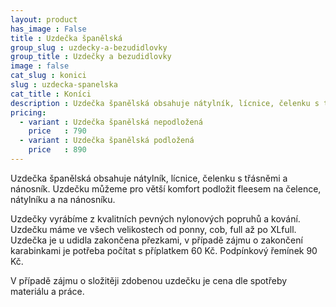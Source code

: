 ```yaml
---
layout: product
has_image : False
title : Uzdečka španělská
group_slug : uzdecky-a-bezudidlovky
group_title : Uzdečky a bezudidlovky
image : false
cat_slug : konici
slug : uzdecka-spanelska
cat_title : Koníci
description : Uzdečka španělská obsahuje nátylník, lícnice, čelenku s třásněmi a nánosník.Uzdečku můžeme pro větší komfort podložit fleesem na čelence, nátylníku a na nánosníku.
pricing:
  - variant : Uzdečka španělská nepodložená
    price   : 790
  - variant : Uzdečka španělská podložená
    price   : 890
---
```


Uzdečka španělská obsahuje nátylník, lícnice, čelenku s třásněmi a nánosník.
Uzdečku můžeme pro větší komfort podložit fleesem na čelence, nátylníku a na nánosníku.

Uzdečky vyrábíme z kvalitních pevných nylonových popruhů a kování.
Uzdečku máme ve všech velikostech od ponny, cob, full až po XLfull.
Uzdečka je u udidla zakončena přezkami, v případě zájmu o zakončení karabinkami je potřeba počítat s příplatkem 60 Kč.
Podpínkový řemínek 90 Kč.

V případě zájmu o složitěji zdobenou uzdečku je cena dle spotřeby materiálu a práce.

